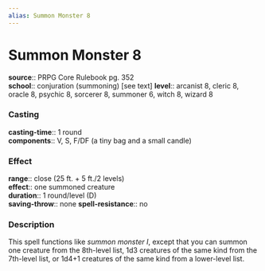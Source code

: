 ```yaml
---
alias: Summon Monster 8
---
```


# Summon Monster 8 

**source**:: PRPG Core Rulebook pg. 352  
**school**:: conjuration (summoning) \[see text\]
**level**:: arcanist 8, cleric 8, oracle 8, psychic 8, sorcerer 8, summoner 6, witch 8, wizard 8

### Casting 

**casting-time**:: 1 round  
**components**:: V, S, F/DF (a tiny bag and a small candle)

### Effect 

**range**:: close (25 ft. + 5 ft./2 levels)  
**effect**:: one summoned creature  
**duration**:: 1 round/level (D)  
**saving-throw**:: none
**spell-resistance**:: no

### Description 

This spell functions like *summon monster I*, except that you can summon one creature from the 8th-level list, 1d3 creatures of the same kind from the 7th-level list, or 1d4+1 creatures of the same kind from a lower-level list.

